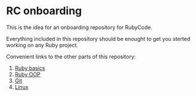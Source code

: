 # RC onboarding

This is the idea for an onboarding repository for RubyCode.

Everything included in this repository should be enought to get you sterted working on any Ruby project.

Convenient links to the other parts of this repository:

1. [Ruby basics](ruby_basics/)
2. [Ruby OOP](ruby_oop/)
3. [Git](git/)
4. [Linux](linux/)
